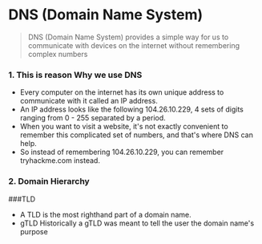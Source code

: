 # DNS (Domain Name System)
>DNS (Domain Name System) provides a simple way for us to communicate with devices on the internet without remembering complex numbers

### 1. This is reason Why we use DNS
- Every computer on the internet has its own unique address to communicate with it called an IP address. 
- An IP address looks like the following 104.26.10.229, 4 sets of digits ranging from 0 - 255 separated by a period. 
- When you want to visit a website, it's not exactly convenient to remember this complicated set of numbers, and that's where DNS can help. 
- So instead of remembering 104.26.10.229, you can remember tryhackme.com instead.

### 2. Domain Hierarchy
###TLD
- A TLD is the most righthand part of a domain name. 
- gTLD
  Historically a gTLD was meant to tell the user the domain name's purpose
